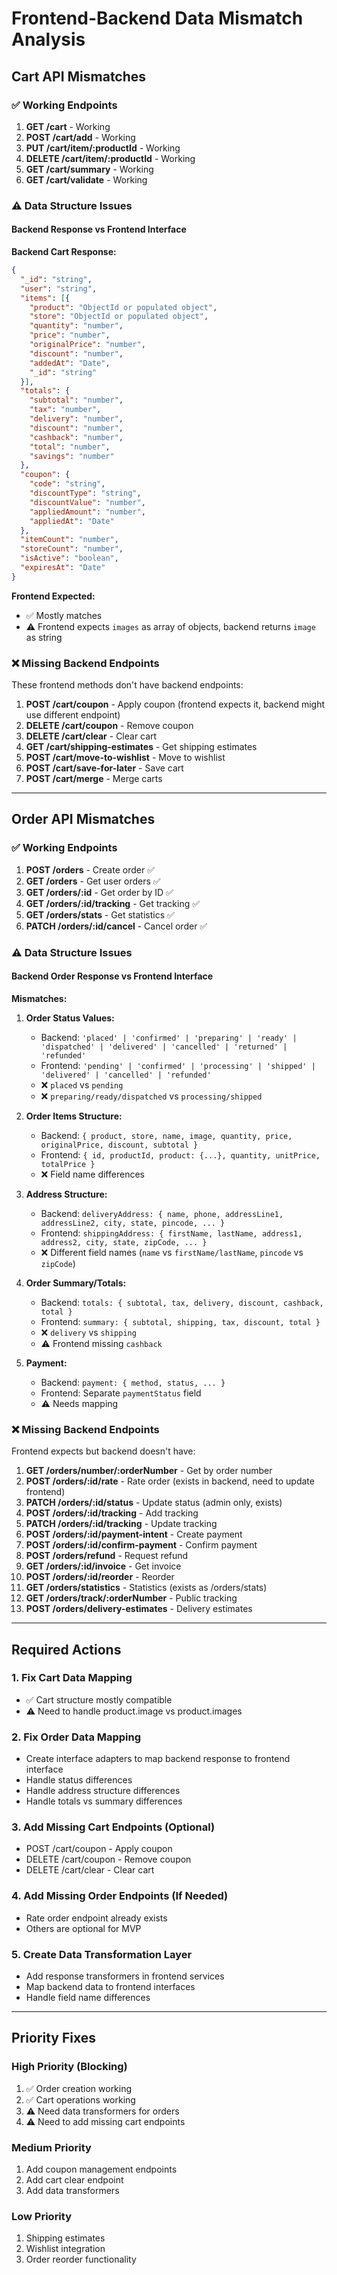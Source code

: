 # Frontend-Backend Data Mismatch Analysis

## Cart API Mismatches

### ✅ Working Endpoints
1. **GET /cart** - Working
2. **POST /cart/add** - Working
3. **PUT /cart/item/:productId** - Working
4. **DELETE /cart/item/:productId** - Working
5. **GET /cart/summary** - Working
6. **GET /cart/validate** - Working

### ⚠️ Data Structure Issues

#### Backend Response vs Frontend Interface

**Backend Cart Response:**
```json
{
  "_id": "string",
  "user": "string",
  "items": [{
    "product": "ObjectId or populated object",
    "store": "ObjectId or populated object",
    "quantity": "number",
    "price": "number",
    "originalPrice": "number",
    "discount": "number",
    "addedAt": "Date",
    "_id": "string"
  }],
  "totals": {
    "subtotal": "number",
    "tax": "number",
    "delivery": "number",
    "discount": "number",
    "cashback": "number",
    "total": "number",
    "savings": "number"
  },
  "coupon": {
    "code": "string",
    "discountType": "string",
    "discountValue": "number",
    "appliedAmount": "number",
    "appliedAt": "Date"
  },
  "itemCount": "number",
  "storeCount": "number",
  "isActive": "boolean",
  "expiresAt": "Date"
}
```

**Frontend Expected:**
- ✅ Mostly matches
- ⚠️ Frontend expects `images` as array of objects, backend returns `image` as string

### ❌ Missing Backend Endpoints

These frontend methods don't have backend endpoints:
1. **POST /cart/coupon** - Apply coupon (frontend expects it, backend might use different endpoint)
2. **DELETE /cart/coupon** - Remove coupon
3. **DELETE /cart/clear** - Clear cart
4. **GET /cart/shipping-estimates** - Get shipping estimates
5. **POST /cart/move-to-wishlist** - Move to wishlist
6. **POST /cart/save-for-later** - Save cart
7. **POST /cart/merge** - Merge carts

---

## Order API Mismatches

### ✅ Working Endpoints
1. **POST /orders** - Create order ✅
2. **GET /orders** - Get user orders ✅
3. **GET /orders/:id** - Get order by ID ✅
4. **GET /orders/:id/tracking** - Get tracking ✅
5. **GET /orders/stats** - Get statistics ✅
6. **PATCH /orders/:id/cancel** - Cancel order ✅

### ⚠️ Data Structure Issues

#### Backend Order Response vs Frontend Interface

**Mismatches:**

1. **Order Status Values:**
   - Backend: `'placed' | 'confirmed' | 'preparing' | 'ready' | 'dispatched' | 'delivered' | 'cancelled' | 'returned' | 'refunded'`
   - Frontend: `'pending' | 'confirmed' | 'processing' | 'shipped' | 'delivered' | 'cancelled' | 'refunded'`
   - ❌ `placed` vs `pending`
   - ❌ `preparing/ready/dispatched` vs `processing/shipped`

2. **Order Items Structure:**
   - Backend: `{ product, store, name, image, quantity, price, originalPrice, discount, subtotal }`
   - Frontend: `{ id, productId, product: {...}, quantity, unitPrice, totalPrice }`
   - ❌ Field name differences

3. **Address Structure:**
   - Backend: `deliveryAddress: { name, phone, addressLine1, addressLine2, city, state, pincode, ... }`
   - Frontend: `shippingAddress: { firstName, lastName, address1, address2, city, state, zipCode, ... }`
   - ❌ Different field names (`name` vs `firstName/lastName`, `pincode` vs `zipCode`)

4. **Order Summary/Totals:**
   - Backend: `totals: { subtotal, tax, delivery, discount, cashback, total }`
   - Frontend: `summary: { subtotal, shipping, tax, discount, total }`
   - ❌ `delivery` vs `shipping`
   - ⚠️ Frontend missing `cashback`

5. **Payment:**
   - Backend: `payment: { method, status, ... }`
   - Frontend: Separate `paymentStatus` field
   - ⚠️ Needs mapping

### ❌ Missing Backend Endpoints

Frontend expects but backend doesn't have:
1. **GET /orders/number/:orderNumber** - Get by order number
2. **POST /orders/:id/rate** - Rate order (exists in backend, need to update frontend)
3. **PATCH /orders/:id/status** - Update status (admin only, exists)
4. **POST /orders/:id/tracking** - Add tracking
5. **PATCH /orders/:id/tracking** - Update tracking
6. **POST /orders/:id/payment-intent** - Create payment
7. **POST /orders/:id/confirm-payment** - Confirm payment
8. **POST /orders/refund** - Request refund
9. **GET /orders/:id/invoice** - Get invoice
10. **POST /orders/:id/reorder** - Reorder
11. **GET /orders/statistics** - Statistics (exists as /orders/stats)
12. **GET /orders/track/:orderNumber** - Public tracking
13. **POST /orders/delivery-estimates** - Delivery estimates

---

## Required Actions

### 1. Fix Cart Data Mapping
- ✅ Cart structure mostly compatible
- ⚠️ Need to handle product.image vs product.images

### 2. Fix Order Data Mapping
- Create interface adapters to map backend response to frontend interface
- Handle status differences
- Handle address structure differences
- Handle totals vs summary differences

### 3. Add Missing Cart Endpoints (Optional)
- POST /cart/coupon - Apply coupon
- DELETE /cart/coupon - Remove coupon
- DELETE /cart/clear - Clear cart

### 4. Add Missing Order Endpoints (If Needed)
- Rate order endpoint already exists
- Others are optional for MVP

### 5. Create Data Transformation Layer
- Add response transformers in frontend services
- Map backend data to frontend interfaces
- Handle field name differences

---

## Priority Fixes

### High Priority (Blocking)
1. ✅ Order creation working
2. ✅ Cart operations working
3. ⚠️ Need data transformers for orders
4. ⚠️ Need to add missing cart endpoints

### Medium Priority
1. Add coupon management endpoints
2. Add cart clear endpoint
3. Add data transformers

### Low Priority
1. Shipping estimates
2. Wishlist integration
3. Order reorder functionality